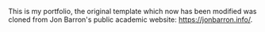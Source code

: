 This is my portfolio, the original template which now has been modified was cloned from Jon Barron's public academic website: https://jonbarron.info/.
